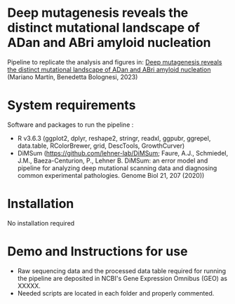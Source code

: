 # Deep mutagenesis reveals the distinct mutational landscape of ADan and ABri amyloid nucleation

Pipeline to replicate the analysis and figures in: 
<a href="https://www.biorxiv.org/content/10.1101/2023.09.15.557952v1">Deep mutagenesis reveals the distinct mutational landscape of ADan and ABri amyloid nucleation</a>
(Mariano Martín, Benedetta Bolognesi, 2023)


# System requirements
Software and packages to run the pipeline :

- R v3.6.3 (ggplot2, dplyr, reshape2, stringr, readxl, ggpubr, ggrepel, data.table, RColorBrewer, grid, DescTools, GrowthCurver)
- DiMSum (https://github.com/lehner-lab/DiMSum; Faure, A.J., Schmiedel, J.M., Baeza-Centurion, P., Lehner B. DiMSum: an error model and pipeline for analyzing deep mutational scanning data and diagnosing common experimental pathologies. Genome Biol 21, 207 (2020))


# Installation
No installation required


# Demo and Instructions for use
- Raw sequencing data and the processed data table required for running the pipeline are deposited in NCBI's Gene Expression Omnibus (GEO) as XXXXX.
- Needed scripts are located in each folder and properly commented.

